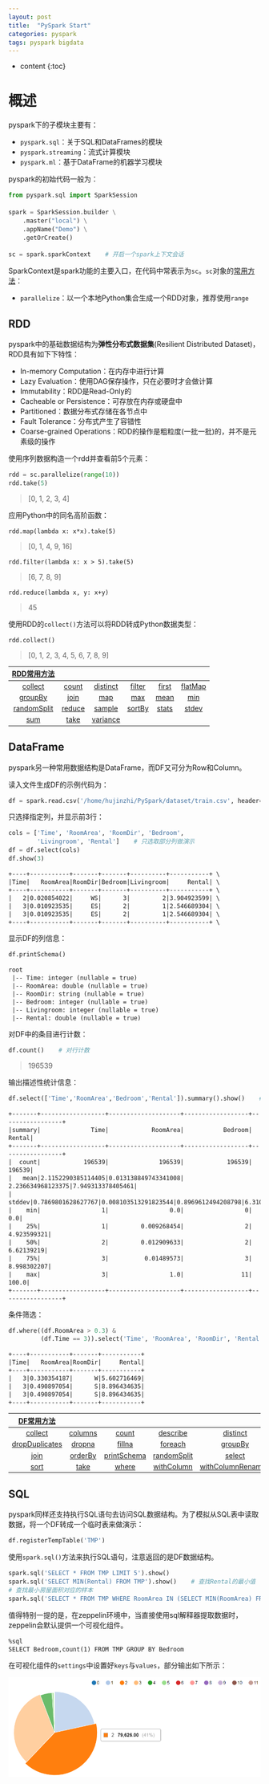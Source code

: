 ```yaml
---
layout: post
title:  "PySpark Start"
categories: pyspark
tags: pyspark bigdata
---
```


* content
{:toc}

# 概述

pyspark下的子模块主要有：
- ```pyspark.sql```：关于SQL和DataFrames的模块
- ```pyspark.streaming```：流式计算模块
- ```pyspark.ml```：基于DataFrame的机器学习模块

pyspark的初始代码一般为：

```python
from pyspark.sql import SparkSession

spark = SparkSession.builder \
    .master("local") \
    .appName("Demo") \
    .getOrCreate()

sc = spark.sparkContext    # 开启一个spark上下文会话
```

SparkContext是spark功能的主要入口，在代码中常表示为```sc```。```sc```对象的[常用方法](http://spark.apache.org/docs/latest/api/python/pyspark.html#pyspark.SparkContext)：

- ```parallelize```：以一个本地Python集合生成一个RDD对象，推荐使用```range```

## RDD

pyspark中的基础数据结构为**弹性分布式数据集**(Resilient Distributed Dataset)，RDD具有如下下特性：
- In-memory Computation：在内存中进行计算
- Lazy Evaluation：使用DAG保存操作，只在必要时才会做计算
- Immutability：RDD是Read-Only的
- Cacheable or Persistence：可存放在内存或硬盘中
- Partitioned：数据分布式存储在各节点中
- Fault Tolerance：分布式产生了容错性
- Coarse-grained Operations：RDD的操作是粗粒度(一批一批)的，并不是元素级的操作

使用序列数据构造一个rdd并查看前5个元素：

```python
rdd = sc.parallelize(range(10))
rdd.take(5)
```

> [0, 1, 2, 3, 4]

应用Python中的同名高阶函数：

```
rdd.map(lambda x: x*x).take(5)
```

> [0, 1, 4, 9, 16]

```
rdd.filter(lambda x: x > 5).take(5)
```

> [6, 7, 8, 9]

```
rdd.reduce(lambda x, y: x+y)
```

> 45

使用RDD的```collect()```方法可以将RDD转成Python数据类型：

```
rdd.collect()
```

> [0, 1, 2, 3, 4, 5, 6, 7, 8, 9]

|[RDD常用方法](http://spark.apache.org/docs/latest/api/python/pyspark.html#pyspark.RDD)||||||
|:-:|:-:|:-:|:-:|:-:|:-:|
|[collect](http://spark.apache.org/docs/latest/api/python/pyspark.html#pyspark.RDD.collect)|[count](http://spark.apache.org/docs/latest/api/python/pyspark.html#pyspark.RDD.count)|[distinct](http://spark.apache.org/docs/latest/api/python/pyspark.html#pyspark.RDD.distinct)|[filter](http://spark.apache.org/docs/latest/api/python/pyspark.html#pyspark.RDD.filter)|[first](http://spark.apache.org/docs/latest/api/python/pyspark.html#pyspark.RDD.first)|[flatMap](http://spark.apache.org/docs/latest/api/python/pyspark.html#pyspark.RDD.flatMap)|
|[groupBy](http://spark.apache.org/docs/latest/api/python/pyspark.html#pyspark.RDD.groupBy)|[join](http://spark.apache.org/docs/latest/api/python/pyspark.html#pyspark.RDD.join)|[map](http://spark.apache.org/docs/latest/api/python/pyspark.html#pyspark.RDD.map)|[max](http://spark.apache.org/docs/latest/api/python/pyspark.html#pyspark.RDD.max)|[mean](http://spark.apache.org/docs/latest/api/python/pyspark.html#pyspark.RDD.mean)|[min](http://spark.apache.org/docs/latest/api/python/pyspark.html#pyspark.RDD.min)|
|[randomSplit](http://spark.apache.org/docs/latest/api/python/pyspark.html#pyspark.RDD.randomSplit)|[reduce](http://spark.apache.org/docs/latest/api/python/pyspark.html#pyspark.RDD.reduce)|[sample](http://spark.apache.org/docs/latest/api/python/pyspark.html#pyspark.RDD.sample)|[sortBy](http://spark.apache.org/docs/latest/api/python/pyspark.html#pyspark.RDD.sortBy)|[stats](http://spark.apache.org/docs/latest/api/python/pyspark.html#pyspark.RDD.stats)|[stdev](http://spark.apache.org/docs/latest/api/python/pyspark.html#pyspark.RDD.stdev)|
|[sum](http://spark.apache.org/docs/latest/api/python/pyspark.html#pyspark.RDD.sum)|[take](http://spark.apache.org/docs/latest/api/python/pyspark.html#pyspark.RDD.take)|[variance](http://spark.apache.org/docs/latest/api/python/pyspark.html#pyspark.RDD.variance)||||

## DataFrame

pyspark另一种常用数据结构是DataFrame，而DF又可分为Row和Column。

读入文件生成DF的示例代码为：

```python
df = spark.read.csv('/home/hujinzhi/PySpark/dataset/train.csv', header=None, inferSchema=True)
```

只选择指定列，并显示前3行：

```Python
cols = ['Time', 'RoomArea', 'RoomDir', 'Bedroom',
        'Livingroom', 'Rental']    # 只选取部分列做演示
df = df.select(cols)
df.show(3)
```

```
+----+-----------+-------+-------+----------+-----------+ \
|Time|   RoomArea|RoomDir|Bedroom|Livingroom|     Rental| \
+----+-----------+-------+-------+----------+-----------+ \
|   2|0.020854022|     WS|      3|         2|3.904923599| \
|   3|0.010923535|     ES|      2|         1|2.546689304| \
|   3|0.010923535|     ES|      2|         1|2.546689304| \
+----+-----------+-------+-------+----------+-----------+ \
```

显示DF的列信息：

```python
df.printSchema()
```

```
root
 |-- Time: integer (nullable = true)
 |-- RoomArea: double (nullable = true)
 |-- RoomDir: string (nullable = true)
 |-- Bedroom: integer (nullable = true)
 |-- Livingroom: integer (nullable = true)
 |-- Rental: double (nullable = true)
```

对DF中的条目进行计数：

```python
df.count()    # 对行计数
```

> 196539

输出描述性统计信息：

```python
df.select(['Time','RoomArea','Bedroom','Rental']).summary().show()    # 描述统计信息
```

```
+-------+------------------+--------------------+------------------+-----------------+
|summary|              Time|            RoomArea|           Bedroom|           Rental|
+-------+------------------+--------------------+------------------+-----------------+
|  count|            196539|              196539|            196539|           196539|
|   mean|2.1152290385114405|0.013138849743341008| 2.236634968123375|7.949313378405461|
| stddev|0.7869801628627767|0.008103513291823544|0.8969612494208798|6.310608757211932|
|    min|                 1|                 0.0|                 0|              0.0|
|    25%|                 1|         0.009268454|                 2|      4.923599321|
|    50%|                 2|         0.012909633|                 2|       6.62139219|
|    75%|                 3|          0.01489573|                 3|      8.998302207|
|    max|                 3|                 1.0|                11|            100.0|
+-------+------------------+--------------------+------------------+-----------------+
```

条件筛选：

```python
df.where((df.RoomArea > 0.3) &
         (df.Time == 3)).select('Time', 'RoomArea', 'RoomDir', 'Rental').show(3)    # 条件筛选
```

```
+----+-----------+-------+-----------+
|Time|   RoomArea|RoomDir|     Rental|
+----+-----------+-------+-----------+
|   3|0.330354187|      W|5.602716469|
|   3|0.490897054|      S|8.896434635|
|   3|0.490897054|      S|8.896434635|
+----+-----------+-------+-----------+
```

|[DF常用方法](http://spark.apache.org/docs/latest/api/python/pyspark.sql.html#pyspark.sql.DataFrame)||||||
|:-:|:-:|:-:|:-:|:-:|:-:|
|[collect](http://spark.apache.org/docs/latest/api/python/pyspark.sql.html#pyspark.sql.DataFrame.collect)|[columns](http://spark.apache.org/docs/latest/api/python/pyspark.sql.html#pyspark.sql.DataFrame.columns)|[count](http://spark.apache.org/docs/latest/api/python/pyspark.sql.html#pyspark.sql.DataFrame.count)|[describe](http://spark.apache.org/docs/latest/api/python/pyspark.sql.html#pyspark.sql.DataFrame.describe)|[distinct](http://spark.apache.org/docs/latest/api/python/pyspark.sql.html#pyspark.sql.DataFrame.distinct)|[drop](http://spark.apache.org/docs/latest/api/python/pyspark.sql.html#pyspark.sql.DataFrame.drop)|
|[dropDuplicates](http://spark.apache.org/docs/latest/api/python/pyspark.sql.html#pyspark.sql.DataFrame.dropDuplicates)|[dropna](http://spark.apache.org/docs/latest/api/python/pyspark.sql.html#pyspark.sql.DataFrame.dropna)|[fillna](http://spark.apache.org/docs/latest/api/python/pyspark.sql.html#pyspark.sql.DataFrame.fillna)|[foreach](http://spark.apache.org/docs/latest/api/python/pyspark.sql.html#pyspark.sql.DataFrame.foreach)|[groupBy](http://spark.apache.org/docs/latest/api/python/pyspark.sql.html#pyspark.sql.DataFrame.groupBy)|[head](http://spark.apache.org/docs/latest/api/python/pyspark.sql.html#pyspark.sql.DataFrame.head)|
|[join](http://spark.apache.org/docs/latest/api/python/pyspark.sql.html#pyspark.sql.DataFrame.join)|[orderBy](http://spark.apache.org/docs/latest/api/python/pyspark.sql.html#pyspark.sql.DataFrame.orderBy)|[printSchema](http://spark.apache.org/docs/latest/api/python/pyspark.sql.html#pyspark.sql.DataFrame.printSchema)|[randomSplit](http://spark.apache.org/docs/latest/api/python/pyspark.sql.html#pyspark.sql.DataFrame.randomSplit)|[select](http://spark.apache.org/docs/latest/api/python/pyspark.sql.html#pyspark.sql.DataFrame.select)|[show](http://spark.apache.org/docs/latest/api/python/pyspark.sql.html#pyspark.sql.DataFrame.show)|
|[sort](http://spark.apache.org/docs/latest/api/python/pyspark.sql.html#pyspark.sql.DataFrame.sort)|[take](http://spark.apache.org/docs/latest/api/python/pyspark.sql.html#pyspark.sql.DataFrame.take)|[where](http://spark.apache.org/docs/latest/api/python/pyspark.sql.html#pyspark.sql.DataFrame.where)|[withColumn](http://spark.apache.org/docs/latest/api/python/pyspark.sql.html#pyspark.sql.DataFrame.withColumn)|[withColumnRenamed](http://spark.apache.org/docs/latest/api/python/pyspark.sql.html#pyspark.sql.DataFrame.withColumnRenamed)||

## SQL

pyspark同样还支持执行SQL语句去访问SQL数据结构。为了模拟从SQL表中读取数据，将一个DF转成一个临时表来做演示：

```python
df.registerTempTable('TMP')
```

使用```spark.sql()```方法来执行SQL语句，注意返回的是DF数据结构。

```python
spark.sql('SELECT * FROM TMP LIMIT 5').show()
spark.sql('SELECT MIN(Rental) FROM TMP').show()    # 查找Rental的最小值
# 查找最小房屋面积对应的样本
spark.sql('SELECT * FROM TMP WHERE RoomArea IN (SELECT MIN(RoomArea) FROM TMP)').show()
```

值得特别一提的是，在zeppelin环境中，当直接使用sql解释器提取数据时，zeppelin会默认提供一个可视化组件。

```
%sql
SELECT Bedroom,count(1) FROM TMP GROUP BY Bedroom
```

在可视化组件的```settings```中设置好```keys```与```values```，部分输出如下所示：

![](/img/2019-04-25_14-30-40.bmp)

